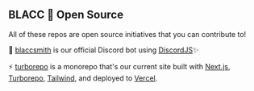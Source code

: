 ## BLACC 🤝 Open Source

All of these repos are open source initiatives that you can contribute to!

🤖 [blaccsmith](https://github.com/blaccsmith/blaccsmith) is our official Discord bot using [DiscordJS](https://discordjs.guide/)✨

⚡️ [turborepo](https://github.com/blaccsmith/turborepo) is a monorepo that's our current site built with [Next.js](https://nextjs.org/), [Turborepo](https://turborepo.org/), [Tailwind](https://tailwindcss.com/), and deployed to [Vercel](https://vercel.com/). 
